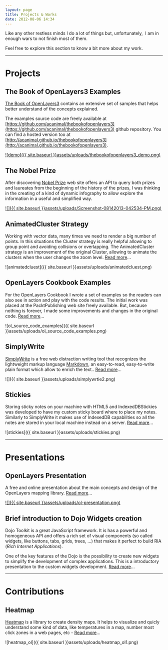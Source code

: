 ```yaml
---
layout: page
title: Projects & Works
date: 2012-08-06 14:34
---
```


Like any other restless minds I do a lot of things but, unfortunately,  I am in enough wars to not finish most of them.

Feel free to explore this section to know a bit more about my work.

---

# Projects

## The Book of OpenLayers3 Examples

[The Book of OpenLayers3](https://leanpub.com/thebookofopenlayers3) contains an extensive set of samples that helps better understand of the concepts explained. 

The examples source code are freely available at [https://github.com/acanimal/thebookofopenlayers3](https://github.com/acanimal/thebookofopenlayers3) github repository. You can find a hosted version too at [http://acanimal.github.io/thebookofopenlayers3](http://acanimal.github.io/thebookofopenlayers3).

[![demo]({{ site.baseurl }}assets/uploads/thebookofopenlayers3_demo.png)](http://blog.acuriousanimal.com/thebookofopenlayers3/)

## The Nobel Prize

After discovering [Nobel Prize](http://www.nobelprize.org/nobel_organizations/nobelmedia/nobelprize_org/developer/) web site offers an API to query both prizes and laureates from the beginning of the history of the prizes, I was thinking in the creating of a kind of dynamic infography to allow explore the information in a useful and simplified way.

[![]({{ site.baseurl }}assets/uploads/Screenshot-08142013-042534-PM.png)](http://acuriousanimal.com/code/nobel-prize/)

## AnimatedCluster Strategy

Working with vector data, many times we need to render a big number of points. In this situations the Cluster strategy is really helpful allowing to group point and avoiding collisions or overlapping.
 The AnimatedCluster strategy is an improvement of the original Cluster, allowing to animate the clusters when the user changes the zoom level. [Read more](http://blog.acuriousanimal.com/2012/08/19/animated-marker-cluster-strategy-for-openlayers/ "Animated marker cluster strategy for OpenLayers")...

![animatedcluest]({{ site.baseurl }}assets/uploads/animatedcluest.png)

## OpenLayers Cookbook Examples

For the OpenLayers Cookbook I wrote a set of examples so the readers can also see in action and play with the code results.
 The initial work was placed at the PacktPublishing web site freely available. But, because nothing is forever, I made some improvements and changes in the original code. [Read more](http://blog.acuriousanimal.com/2012/12/04/openlayers-presentation-and-openlayers-cookbook-sample-code-update/)...

![ol_source_code_examples]({{ site.baseurl }}assets/uploads/ol_source_code_examples.png)

## SimplyWrite

[SimplyWrite](http://acuriousanimal.com/code/SimplyWrite2/) is a free web distraction writing tool that recognizes the lightweight markup language [Markdown](http://en.wikipedia.org/wiki/Markdown), an easy-to-read, easy-to-write plain format which allow to enrich the text.. [Read more](http://blog.acuriousanimal.com/2013/04/29/simplywrite-a-free-web-distraction-writing-tool/)...

![]({{ site.baseurl }}assets/uploads/simplywrtie2.png)

## Stickies

Storing sticky notes on your machine with HTML5 and IndexedDBStickies was developed to have my custom sticky board where to place my notes. Similarly to SimplyWrite it makes use of IndexedDB capabilities so all the notes are stored in your local machine instead on a server. [Read more](http://blog.acuriousanimal.com/2011/08/12/local-storage-storing-sticky-notes-on-your-machine-with-html5/)...

![stickies]({{ site.baseurl }}assets/uploads/stickies.png)

---

# Presentations

## OpenLayers Presentation

A free and online presentation about the main concepts and design of the OpenLayers mapping library. [Read more](http://blog.acuriousanimal.com/2012/12/04/openlayers-presentation-and-openlayers-cookbook-sample-code-update/)...

[![]({{ site.baseurl }}assets/uploads/ol-presentation.png)](http://acanimal.github.com/OpenLayers-Presentation)

## Brief introduction to Dojo Widgets creation

Dojo Toolkit is a great JavaScript framework. It is has a powerful and homogeneous API and offers a rich set of visual components (so called widgets, like buttons, tabs, grids, trees, ...) that makes it perfect to build RIA (_Rich Internet Applications_).

One of the key features of the Dojo is the possibility to create new widgets to simplify the development of complex applications. This is a introductory presentation to the custom widgets development. [Read more](http://blog.acuriousanimal.com/2012/07/08/brief-introduction-to-dojo-widgets-creation/ "Brief introduction to Dojo Widgets creation")...

---

# Contributions

## Heatmap

[Heatmap](http://www.patrick-wied.at/static/heatmapjs/) is a library to create density maps. It helps to visualize and quicly understand some kind of data, like temperatures in a map, number most click zones in a web pages, etc - [Read more](http://acuriousanimal.com/code/heatmap_openlayers/openlayers.html)...

![heatmap_ol]({{ site.baseurl }}assets/uploads/heatmap_ol1.png)
